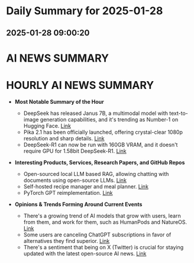 # Daily Summary for 2025-01-28

## 2025-01-28 09:00:20

# AI NEWS SUMMARY

# HOURLY AI NEWS SUMMARY

- **Most Notable Summary of the Hour**
  - DeepSeek has released Janus 7B, a multimodal model with text-to-image generation capabilities, and it's trending as Number-1 on Hugging Face. [Link](https://x.com/i/web/status/1884163847751373223)
  - Pika 2.1 has been officially launched, offering crystal-clear 1080p resolution and sharp details. [Link](https://x.com/i/web/status/1884163920199586157)
  - DeepSeek-R1 can now be run with 160GB VRAM, and it doesn't require GPU for 1.58bit DeepSeek-R1. [Link](https://x.com/i/web/status/1884163872871047315)

- **Interesting Products, Services, Research Papers, and GitHub Repos**
  - Open-sourced local LLM based RAG, allowing chatting with documents using open-source LLMs. [Link](https://x.com/i/web/status/1884163976210342229)
  - Self-hosted recipe manager and meal planner. [Link](https://x.com/i/web/status/1884159529203401036)
  - PyTorch GPT reimplementation. [Link](https://x.com/i/web/status/1884151863856992674)

- **Opinions & Trends Forming Around Current Events**
  - There's a growing trend of AI models that grow with users, learn from them, and work for them, such as HumanPods and NatureOS. [Link](https://x.com/i/web/status/1884153601964270059)
  - Some users are canceling ChatGPT subscriptions in favor of alternatives they find superior. [Link](https://x.com/i/web/status/1884163048631636092)
  - There's a sentiment that being on X (Twitter) is crucial for staying updated with the latest open-source AI news. [Link](https://x.com/i/web/status/1884131399512514881)

